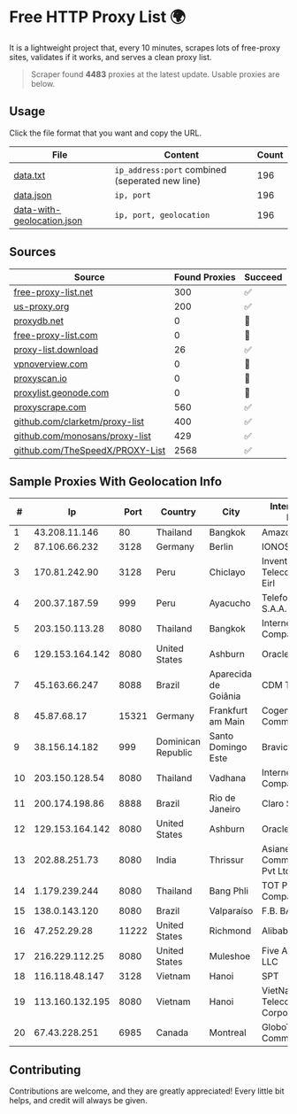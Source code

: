
# Free HTTP Proxy List 🌍

It is a lightweight project that, every 10 minutes, scrapes lots of free-proxy sites, validates if it works, and serves a clean proxy list.


> Scraper found **4483** proxies at the latest update. Usable proxies are below.

## Usage

Click the file format that you want and copy the URL.


|File|Content|Count|
|----|-------|-----|
|[data.txt](https://raw.githubusercontent.com/themiralay/Proxy-List-World/master/data.txt)|`ip_address:port` combined (seperated new line)|196|
|[data.json](https://raw.githubusercontent.com/themiralay/Proxy-List-World/master/data.json)|`ip, port`|196|
|[data-with-geolocation.json](https://raw.githubusercontent.com/themiralay/Proxy-List-World/master/data-with-geolocation.json)|`ip, port, geolocation`|196|

## Sources

|Source|Found Proxies|Succeed|
|------|-------------|-------|
|[free-proxy-list.net](https://free-proxy-list.net)|300|✅|
|[us-proxy.org](https://www.us-proxy.org)|200|✅|
|[proxydb.net](http://proxydb.net)|0|🚫|
|[free-proxy-list.com](https://free-proxy-list.com/?page=&port=&type%5B%5D=http&type%5B%5D=https&up_time=0&search=Search)|0|🚫|
|[proxy-list.download](https://www.proxy-list.download/HTTP)|26|✅|
|[vpnoverview.com](https://vpnoverview.com/privacy/anonymous-browsing/free-proxy-servers)|0|🚫|
|[proxyscan.io](https://www.proxyscan.io)|0|🚫|
|[proxylist.geonode.com](https://proxylist.geonode.com/api/proxy-list?limit=300&page=1&sort_by=lastChecked&sort_type=desc&protocols=http,https)|0|🚫|
|[proxyscrape.com](https://api.proxyscrape.com/v2/?request=displayproxies&protocol=http&timeout=10000&country=all&ssl=all&anonymity=all)|560|✅|
|[github.com/clarketm/proxy-list](https://raw.githubusercontent.com/clarketm/proxy-list/master/proxy-list-raw.txt)|400|✅|
|[github.com/monosans/proxy-list](https://raw.githubusercontent.com/monosans/proxy-list/main/proxies/http.txt)|429|✅|
|[github.com/TheSpeedX/PROXY-List](https://raw.githubusercontent.com/TheSpeedX/PROXY-List/master/http.txt)|2568|✅|


## Sample Proxies With Geolocation Info

|#|Ip|Port|Country|City|Internet Service Provider|
|-|--|----|-------|----|-------------------------|
|1|43.208.11.146|80|Thailand|Bangkok|Amazon.com, Inc.|
|2|87.106.66.232|3128|Germany|Berlin|IONOS SE|
|3|170.81.242.90|3128|Peru|Chiclayo|Inventa Telecomunicaciones Eirl|
|4|200.37.187.59|999|Peru|Ayacucho|Telefonica del Peru S.A.A.|
|5|203.150.113.28|8080|Thailand|Bangkok|Internet Thailand Company Ltd.|
|6|129.153.164.142|8080|United States|Ashburn|Oracle Corporation|
|7|45.163.66.247|8088|Brazil|Aparecida de Goiânia|CDM TELECOM|
|8|45.87.68.17|15321|Germany|Frankfurt am Main|Cogent Communications|
|9|38.156.14.182|999|Dominican Republic|Santo Domingo Este|Bravic SRL|
|10|203.150.128.54|8080|Thailand|Vadhana|Internet Thailand Company Ltd|
|11|200.174.198.86|8888|Brazil|Rio de Janeiro|Claro S.A|
|12|129.153.164.142|8080|United States|Ashburn|Oracle Corporation|
|13|202.88.251.73|8080|India|Thrissur|Asianet Satellite Communications Pvt Ltd|
|14|1.179.239.244|8080|Thailand|Bang Phli|TOT Public Company Limited|
|15|138.0.143.120|8080|Brazil|Valparaíso|F.B. BABETO ME|
|16|47.252.29.28|11222|United States|Richmond|Alibaba.com LLC|
|17|216.229.112.25|8080|United States|Muleshoe|Five Area Systems, LLC|
|18|116.118.48.147|3128|Vietnam|Hanoi|SPT|
|19|113.160.132.195|8080|Vietnam|Hanoi|VietNam Post and Telecom Corporation|
|20|67.43.228.251|6985|Canada|Montreal|GloboTech Communications|



## Contributing

Contributions are welcome, and they are greatly appreciated! Every
little bit helps, and credit will always be given.

